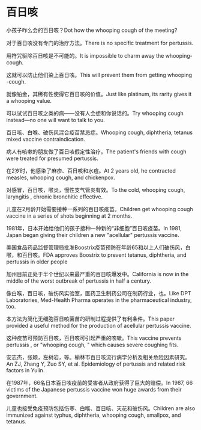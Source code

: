 # 百日咳

<p><span class="chinese">小孩子咋么会的百日咳？</span><span class="english">Dot how the whooping cough of the meeting?</span></p>

<p><span class="chinese">对于百日咳没有专门的治疗方法。</span><span class="english">There is no specific treatment for pertussis.</span></p>

<p><span class="chinese">用符咒驱除百日咳是不可能的。</span><span class="english">It is impossible to charm away the whooping-cough.</span></p>

<p><span class="chinese">这就可以防止他们染上百日咳。</span><span class="english">This will prevent them from getting whooping -cough.</span></p>

<p><span class="chinese">就像铂金，其稀有性使得它百日咳的价值。</span><span class="english">Just like platinum, its rarity gives it a whooping value.</span></p>

<p><span class="chinese">可以试试百日咳之类的病——没有人会想和你说话的。</span><span class="english">Try whooping cough instead—no one will want to talk to you.</span></p>

<p><span class="chinese">百日咳、白喉、破伤风混合疫苗禁忌症。</span><span class="english">Whooping cough, diphtheria, tetanus mixed vaccine contraindication.</span></p>

<p><span class="chinese">病人有咳嗽的朋友做了百日咳假定性治疗。</span><span class="english">The patient's friends with cough were treated for presumed pertussis.</span></p>

<p><span class="chinese">在2岁时，他感染了麻疹、百日咳和水痘。</span><span class="english">At 2 years old, he contracted measles, whooping cough, and chickenpox.</span></p>

<p><span class="chinese">对感冒，百日咳，喉炎，慢性支气管炎有效。</span><span class="english">To the cold, whooping cough, laryngitis , chronic bronchitic effective.</span></p>

<p><span class="chinese">儿童在2月龄开始需要接种一系列的百日咳疫苗。</span><span class="english">Children get whooping cough vaccine in a series of shots beginning at 2 months.</span></p>

<p><span class="chinese">1981年，日本开始给他们的孩子接种一种新的“非细胞”百日咳疫苗。</span><span class="english">In 1981, Japan began giving their children a new "acellular" pertussis vaccine.</span></p>

<p><span class="chinese">美国食品药品监督管理局批准Boostrix疫苗预防在年龄65和以上人们破伤风，白喉，和百日咳。</span><span class="english">FDA approves Boostrix to prevent tetanus, diphtheria, and pertussis in older people</span></p>

<p><span class="chinese">加州目前正处于半个世纪以来最严重的百日咳爆发中。</span><span class="english">California is now in the middle of the worst outbreak of pertussis in half a century.</span></p>

<p><span class="chinese">像白喉，百日咳，破伤风实验室，医药卫生制药公司在制药行业，也。</span><span class="english">Like DPT Laboratories, Med-Health Pharma operates in the pharmaceutical industry, too.</span></p>

<p><span class="chinese">本方法为简化无细胞百日咳菌苗的研制过程提供了有利条件。</span><span class="english">This paper provided a useful method for the production of acellular pertussis vaccine.</span></p>

<p><span class="chinese">这种疫苗可预防百日咳，百日咳可引起严重的咳嗽。</span><span class="english">This vaccine prevents pertussis , or "whooping cough, " which causes severe coughing fits.</span></p>

<p><span class="chinese">安志杰，张颖，左树岩，等。榆林市百日咳流行病学分析及相关危险因素研究。</span><span class="english">An ZJ, Zhang Y, Zuo SY, et al. Epidemiology of pertussis and related risk factors in Yulin.</span></p>

<p><span class="chinese">在1987年，66名日本百日咳疫苗的受害者从政府获得了巨大的赔偿。</span><span class="english">In 1987, 66 victims of the Japanese pertussis vaccine won huge awards from their government.</span></p>

<p><span class="chinese">儿童也接受免疫预防包括伤寒、白喉、百日咳、天花和破伤风。</span><span class="english">Children are also immunized against typhus, diphtheria, whooping cough, smallpox, and tetanus.</span></p>

